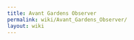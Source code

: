 ```yaml
---
title: Avant Gardens Observer
permalink: wiki/Avant_Gardens_Observer/
layout: wiki
---
```




